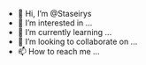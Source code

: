 - 👋 Hi, I’m @Staseirys
- 👀 I’m interested in ...
- 🌱 I’m currently learning ...
- 💞️ I’m looking to collaborate on ...
- 📫 How to reach me ...

<!---
Staseirys/Staseirys is a ✨ special ✨ repository because its `README.md` (this file) appears on your GitHub profile.
You can click the Preview link to take a look at your changes.
--->
